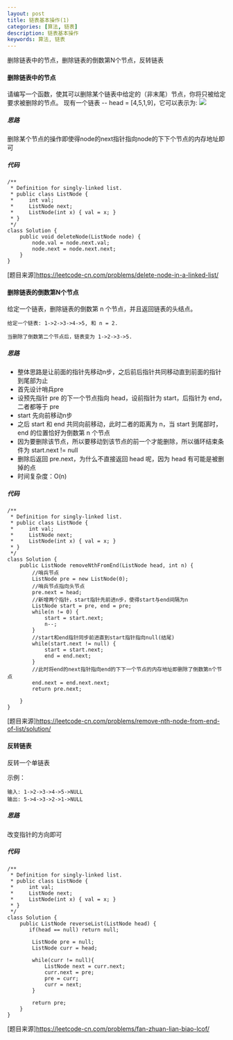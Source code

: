 ```yaml
---
layout: post
title: 链表基本操作(1)
categories: [算法, 链表]
description: 链表基本操作
keywords: 算法, 链表
---
```


删除链表中的节点，删除链表的倒数第N个节点，反转链表

#### 删除链表中的节点
请编写一个函数，使其可以删除某个链表中给定的（非末尾）节点，你将只被给定要求被删除的节点。
现有一个链表 -- head = [4,5,1,9]，它可以表示为:
![](https://assets.leetcode-cn.com/aliyun-lc-upload/uploads/2019/01/19/237_example.png)
##### 思路
删除某个节点的操作即使得node的next指针指向node的下下个节点的内存地址即可

##### 代码

```
/**
 * Definition for singly-linked list.
 * public class ListNode {
 *     int val;
 *     ListNode next;
 *     ListNode(int x) { val = x; }
 * }
 */
class Solution {
    public void deleteNode(ListNode node) {
        node.val = node.next.val;
        node.next = node.next.next;
    }
}
```

[题目来源]<https://leetcode-cn.com/problems/delete-node-in-a-linked-list/>


#### 删除链表的倒数第N个节点
给定一个链表，删除链表的倒数第 n 个节点，并且返回链表的头结点。
```
给定一个链表: 1->2->3->4->5, 和 n = 2.

当删除了倒数第二个节点后，链表变为 1->2->3->5.
```

##### 思路
- 整体思路是让前面的指针先移动n步，之后前后指针共同移动直到前面的指针到尾部为止
- 首先设计哨兵pre
- 设预先指针 pre 的下一个节点指向 head，设前指针为 start，后指针为 end，二者都等于 pre
- start 先向前移动n步
- 之后 start 和 end 共同向前移动，此时二者的距离为 n，当 start 到尾部时，end 的位置恰好为倒数第 n 个节点
- 因为要删除该节点，所以要移动到该节点的前一个才能删除，所以循环结束条件为 start.next != null
- 删除后返回 pre.next，为什么不直接返回 head 呢，因为 head 有可能是被删掉的点
- 时间复杂度：O(n)

##### 代码

```
/**
 * Definition for singly-linked list.
 * public class ListNode {
 *     int val;
 *     ListNode next;
 *     ListNode(int x) { val = x; }
 * }
 */
class Solution {
    public ListNode removeNthFromEnd(ListNode head, int n) {
        //哨兵节点
        ListNode pre = new ListNode(0);
        //哨兵节点指向头节点
        pre.next = head;
        //新增两个指针，start指针先前进n步，使得start与end间隔为n
        ListNode start = pre, end = pre;
        while(n != 0) {
            start = start.next;
            n--;
        }
        //start和end指针同步前进直到start指针指向null(结尾)
        while(start.next != null) {
            start = start.next;
            end = end.next;
        }
        //此时将end的next指针指向end的下下一个节点的内存地址即删除了倒数第n个节点
        end.next = end.next.next;
        return pre.next;

    }
}

```

[题目来源]<https://leetcode-cn.com/problems/remove-nth-node-from-end-of-list/solution/>


#### 反转链表
反转一个单链表

示例：

```
输入: 1->2->3->4->5->NULL
输出: 5->4->3->2->1->NULL
```

##### 思路
改变指针的方向即可

##### 代码

```
/**
 * Definition for singly-linked list.
 * public class ListNode {
 *     int val;
 *     ListNode next;
 *     ListNode(int x) { val = x; }
 * }
 */
class Solution {
    public ListNode reverseList(ListNode head) {
       if(head == null) return null;
    
        ListNode pre = null;
        ListNode curr = head;
        
        while(curr != null){
            ListNode next = curr.next;
            curr.next = pre;
            pre = curr;
            curr = next;
        }
       
        return pre;
    }
}
```

[题目来源]<https://leetcode-cn.com/problems/fan-zhuan-lian-biao-lcof/>

